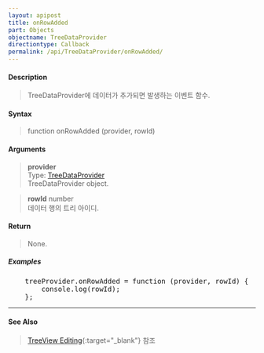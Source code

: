 ```yaml
---
layout: apipost
title: onRowAdded
part: Objects
objectname: TreeDataProvider
directiontype: Callback
permalink: /api/TreeDataProvider/onRowAdded/
---
```


#### Description

> TreeDataProvider에 데이터가 추가되면 발생하는 이벤트 함수.  

#### Syntax

> function onRowAdded (provider, rowId)

#### Arguments

> **provider**  
> Type: [TreeDataProvider](/api/TreeDataProvider/)  
> TreeDataProvider object.  

> **rowId**
> number  
> 데이터 행의 트리 아이디.  

#### Return  

> None.  
  
##### Examples   

<pre class="prettyprint">
    treeProvider.onRowAdded = function (provider, rowId) {
        console.log(rowId);
    };
</pre>

---

#### See Also

> [TreeView Editing](http://demo.realgrid.net/Demo/TreeEditing){:target="_blank"} 참조   